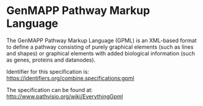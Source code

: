 # GenMAPP Pathway Markup Language
The GenMAPP Pathway Markup Language (GPML) is an XML-based format to define a pathway consisting of purely graphical elements (such as lines and shapes) or graphical elements with added biological information (such as genes, proteins and datanodes).

Identifier for this specification is: https://identifiers.org/combine.specifications:gpml

The specification can be found at: http://www.pathvisio.org/wiki/EverythingGpml